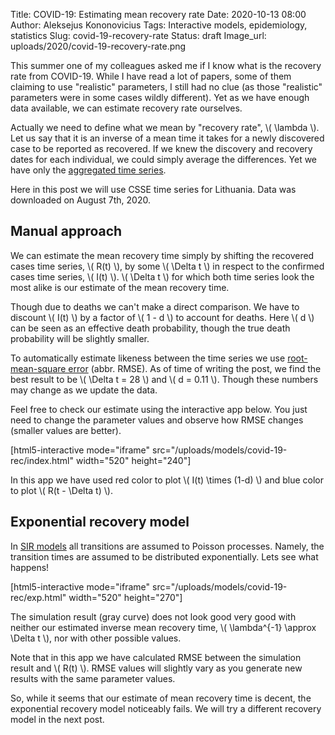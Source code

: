 Title: COVID-19: Estimating mean recovery rate
Date: 2020-10-13 08:00
Author: Aleksejus Kononovicius
Tags: Interactive models, epidemiology, statistics
Slug: covid-19-recovery-rate
Status: draft
Image_url: uploads/2020/covid-19-recovery-rate.png

This summer one of my colleagues asked me if I know what is the recovery rate
from COVID-19. While I have read a lot of papers, some of them claiming to use
"realistic" parameters, I still had no clue (as those "realistic" parameters
were in some cases wildly different). Yet as we have enough data available, we
can estimate recovery rate ourselves.<!--more-->

Actually we need to define what we mean by "recovery rate", \\\( \lambda \\\).
Let us say that it is an inverse of a mean time it takes for a newly discovered
case to be reported as recovered. If we knew the discovery and recovery dates
for each individual, we could simply average the differences. Yet we have only
the [aggregated time series](https://github.com/CSSEGISandData/COVID-19).

Here in this post we will use CSSE time series for Lithuania. Data was
downloaded on August 7th, 2020.

## Manual approach

We can estimate the mean recovery time simply by shifting the recovered cases
time series, \\\( R(t) \\\), by some \\\( \Delta t \\\) in respect to the
confirmed cases time series, \\\( I(t) \\\). \\\( \Delta t \\\) for which both
time series look the most alike is our estimate of the mean recovery time.

Though due to deaths we can't make a direct comparison. We have to discount
\\\( I(t) \\\) by a factor of \\\( 1 - d \\\) to account for deaths. Here
\\\( d \\\) can be seen as an effective death probability, though the true
death probability will be slightly smaller.

To automatically estimate likeness between the time series we use
[root-mean-square error](https://en.wikipedia.org/wiki/Root-mean-square_deviation)
(abbr. RMSE). As of time of writing the post, we find the best result to be
\\\( \Delta t = 28 \\\) and \\\( d = 0.11 \\\). Though these numbers may change
as we update the data.

Feel free to check our estimate using the interactive app below. You just need
to change the parameter values and observe how RMSE changes (smaller values are
better).

[html5-interactive mode="iframe"
src="/uploads/models/covid-19-rec/index.html" width="520" height="240"]

In this app we have used red color to plot \\\( I(t) \times (1-d) \\\) and
blue color to plot \\\( R(t - \Delta t) \\\).

## Exponential recovery model

In [SIR models]({filename}/articles/2020/sir-model.md) all transitions are
assumed to Poisson processes. Namely, the transition times are assumed to be
distributed exponentially. Lets see what happens!

[html5-interactive mode="iframe"
src="/uploads/models/covid-19-rec/exp.html" width="520" height="270"]

The simulation result (gray curve) does not look good very good with neither
our estimated inverse mean recovery time,
\\\( \lambda^{-1} \approx \Delta t \\\), nor with other possible values.

Note that in this app we have calculated RMSE between the simulation result
and \\\( R(t) \\\). RMSE values will slightly vary as you generate new results
with the same parameter values.

So, while it seems that our estimate of mean recovery time is decent, the
exponential recovery model noticeably fails. We will try a different recovery
model in the next post.
